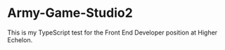 # Army-Game-Studio2
This is my TypeScript test for the Front End Developer position at Higher Echelon.
